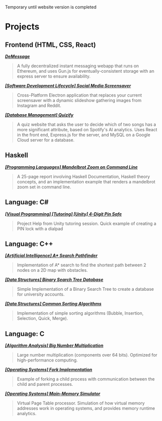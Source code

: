 Temporary until website version is completed
# Projects



## Frontend (HTML, CSS, React)

***[ DeMessage ](https://gitlab.com/ColdSteamyShower/demessage/)***
> A fully decentralized instant messaging webapp that runs on Ethereum, and uses Gun.js for eventually-consistent storage with an express server to ensure availability.

***[ \[Software Development Lifecycle\] Social Media Screensaver ](https://github.com/tarekel96/Electron_BackgroundImage_App/tree/feature/ab-complete-reddit)***
> Cross-Platform Electron application that replaces your current screensaver with a dynamic slideshow gathering images from Instagram and Reddit.


***[ \[Database Management\] Quizify ](https://github.com/ColdSteamyShower/Quizify)***
> A quiz website that asks the user to decide which of two songs has a more significant attribute, based on Spotify's AI analytics. Uses React in the front end, Express.js for the server, and MySQL on a Google Cloud server for a database.
  


## Haskell

***[ \[Programming Languages\] Mandelbrot Zoom on Command Line ](https://github.com/ColdSteamyShower/CPSC354-report)***
> A 25-page report involving Haskell Documentation, Haskell theory concepts, and an implementation example that renders a mandelbrot zoom set in command line.


  
## Language: C\#

***[ \[Visual Programming\] \[Tutoring\] \[Unity\] 4-Digit Pin Safe ](https://github.com/ColdSteamyShower/Unity-Safe-Project-Demo)***
> Project Help from Unity tutoring session. Quick example of creating a PIN lock with a dialpad
  
  
  
## Language: C++

***[ \[Artificial Intelligence\] A* Search Pathfinder ](https://github.com/ColdSteamyShower/AI.assignment1)***
> Implementation of A* search to find the shortest path between 2 nodes on a 2D map with obstacles.
  
  
***[ \[Data Structures\] Binary Search Tree Database ](https://github.com/ColdSteamyShower/CPP.assignment5)***
> Simple Implementation of a Binary Search Tree to create a database for university accounts.
  
  
***[ \[Data Structures\] Common Sorting Algorithms ](https://github.com/ColdSteamyShower/CPP.assignment6)***
> Implementation of simple sorting algorithms (Bubble, Insertion, Selection, Quick, Merge).
  
  
  
## Language: C
  
***[ \[Algorithm Analysis\] Big Number Multiplication ](https://github.com/ColdSteamyShower/Algorithms.assignment1)***
> Large number multiplication (components over 64 bits). Optimized for high-performance computing.
  
  
***[ \[Operating Systems\] Fork Implementation ](https://github.com/ColdSteamyShower/OS.assignment2)***
> Example of forking a child process with communication between the child and parent processes.
  
  
***[ \[Operating Systems\] Main-Memory Simulator ](https://github.com/ColdSteamyShower/OS.assignment6)***
> Virtual Page Table processor. Simulation of how virtual memory addresses work in operating systems, and provides memory runtime analytics.





